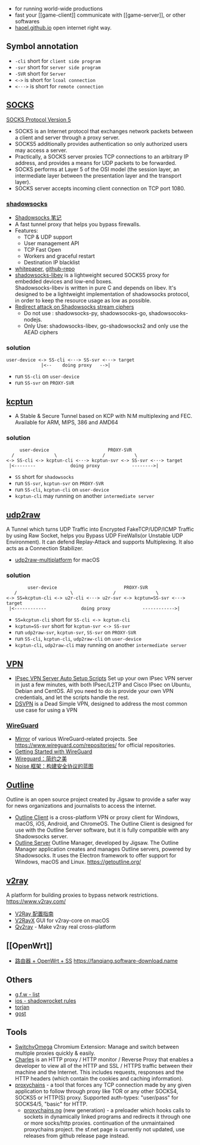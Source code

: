 - for running world-wide productions
- fast your [[game-client]] communicate with [[game-server]], or other softwares
- [haoel.github.io](https://github.com/haoel/haoel.github.io) open internet right way.



## Symbol annotation
- `-cli` short for `client side program`
- `-svr` short for `server side program`
- `-SVR` short for `Server`
- `<->` is short for `lcoal connection`
- `<···>` is short for `remote connection`



## [SOCKS](https://en.wikipedia.org/wiki/SOCKS)
[SOCKS Protocol Version 5](https://www.ietf.org/rfc/rfc1928.txt)
- SOCKS is an Internet protocol that exchanges network packets between a client and server through a proxy server. 
- SOCKS5 additionally provides authentication so only authorized users may access a server. 
- Practically, a SOCKS server proxies TCP connections to an arbitrary IP address, and provides a means for UDP packets to be forwarded.  
- SOCKS performs at Layer 5 of the OSI model (the session layer, an intermediate layer between the presentation layer and the transport layer). 
- SOCKS server accepts incoming client connection on TCP port 1080.

### [shadowsocks](http://shadowsocks.org/en/index.html)
- [Shadowsocks 笔记](https://github.com/JadaGates/ShadowsocksBio)
- A fast tunnel proxy that helps you bypass firewalls.  
- Features:  
  - TCP & UDP support  
  - User management API  
  - TCP Fast Open  
  - Workers and graceful restart  
  - Destination IP blacklist  
- [whitepaper](http://shadowsocks.org/assets/whitepaper.pdf), [github-repo](https://github.com/shadowsocks/shadowsocks/tree/master)
- [shadowsocks-libev](https://github.com/shadowsocks/shadowsocks-libev) is a lightweight secured SOCKS5 proxy for embedded devices and low-end boxes.  
  Shadowsocks-libev is written in pure C and depends on libev. It's designed to be a lightweight implementation of shadowsocks protocol, in order to keep the resource usage as low as possible.
- [Redirect attack on Shadowsocks stream ciphers](https://github.com/edwardz246003/shadowsocks)  
  - Do not use : shadowsocks-py, shadowsocoks-go, shadowsocoks-nodejs.  
  - Only Use: shadowsocks-libev, go-shadowsocks2 and only use the AEAD ciphers  

### solution
```
user-device <-> SS-cli <···> SS-svr <···> target
             |<--    doing proxy   -->|
```
- run `SS-cli` on `user-device`
- run `SS-svr` on `PROXY-SVR`




## [kcptun](https://github.com/xtaci/kcptun)
- A Stable & Secure Tunnel based on KCP with N:M multiplexing and FEC. Available for ARM, MIPS, 386 and AMD64

### solution
```
     user-device                      PROXY-SVR
  /               \                 /           \
<-> SS-cli <-> kcptun-cli <···> kcptun-svr <-> SS-svr <···> target
 |<--------             doing proxy            -------->|
```
- `SS` short for `shadowsocks` 
- run `SS-svr`, `kcptun-svr` on `PROXY-SVR`
- run `SS-cli`, `kcptun-cli` on `user-device`
- `kcptun-cli` may running on another `intermediate server`




## [udp2raw](https://github.com/wangyu-/udp2raw-tunnel)
A Tunnel which turns UDP Traffic into Encrypted FakeTCP/UDP/ICMP Traffic by using Raw Socket, helps you Bypass UDP FireWalls(or Unstable UDP Environment). It can defend Replay-Attack and supports Multiplexing. It also acts as a Connection Stabilizer.
- [udp2raw-multiplatform](https://github.com/wangyu-/udp2raw-multiplatform) for macOS

### solution
```
        user-device                         PROXY-SVR   
   /                    \               /               \
<-> SS=kcptun-cli <-> u2r-cli <···> u2r-svr <-> kcptun=SS-svr <···> target
 |<------------             doing proxy            ------------>|
```
- `SS=kcptun-cli` short for `SS-cli <-> kcptun-cli`
- `kcptun=SS-svr` short for `kcptun-svr <-> SS-svr`
- run `udp2raw-svr`, `kcptun-svr`, `SS-svr` on `PROXY-SVR`
- run `SS-cli`, `kcptun-cli`, `udp2raw-cli` on `user-device`
- `kcptun-cli`, `udp2raw-cli` may running on another `intermediate server`



## [VPN](https://en.wikipedia.org/wiki/Virtual_private_network)
- [IPsec VPN Server Auto Setup Scripts](https://github.com/hwdsl2/setup-ipsec-vpn) Set up your own IPsec VPN server in just a few minutes, with both IPsec/L2TP and Cisco IPsec on Ubuntu, Debian and CentOS. All you need to do is provide your own VPN credentials, and let the scripts handle the rest.
- [DSVPN](https://github.com/jedisct1/dsvpn) is a Dead Simple VPN, designed to address the most common use case for using a VPN

### [WireGuard](https://www.wireguard.com/)
- [Mirror](https://github.com/WireGuard) of various WireGuard-related projects. See https://www.wireguard.com/repositories/ for official repositories.
- [Getting Started with WireGuard](https://miguelmota.com/blog/getting-started-with-wireguard/)
- [Wireguard：简约之美](https://zhuanlan.zhihu.com/p/91383212)
- [Noise 框架：构建安全协议的蓝图](https://zhuanlan.zhihu.com/p/96944134)



## [Outline](https://getoutline.org/)
Outline is an open source project created by Jigsaw to provide a safer way for news organizations and journalists to access the internet.

- [Outline Client](https://github.com/Jigsaw-Code/outline-client) is a cross-platform VPN or proxy client for Windows, macOS, iOS, Android, and ChromeOS. The Outline Client is designed for use with the Outline Server software, but it is fully compatible with any Shadowsocks server.
- [Outline Server](https://github.com/Jigsaw-Code/outline-server) Outline Manager, developed by Jigsaw. The Outline Manager application creates and manages Outline servers, powered by Shadowsocks. It uses the Electron framework to offer support for Windows, macOS and Linux. https://getoutline.org/



## [v2ray](https://github.com/v2ray/v2ray-core) 
A platform for building proxies to bypass network restrictions. https://www.v2ray.com/
- [V2Ray 配置指南](https://toutyrater.github.io/)
- [V2RayX](https://github.com/Cenmrev/V2RayX) GUI for v2ray-core on macOS
- [Qv2ray](https://github.com/Qv2ray/Qv2ray) - Make v2ray real cross-platform



## [[OpenWrt]]
- [路由器 + OpenWrt + SS](https://github.com/softwaredownload/openwrt-fanqiang) https://fanqiang.software-download.name



## Others
- [g.f.w - list](https://github.com/gfwlist/gfwlist)
- [ios - shadowrocket rules](https://github.com/h2y/Shadowrocket-ADBlock-Rules)
- [torjan](https://github.com/trojan-gfw/trojan)
- [gost](https://github.com/ginuerzh/gost)



## Tools
- [SwitchyOmega](https://github.com/FelisCatus/SwitchyOmega) Chromium Extension: Manage and switch between multiple proxies quickly & easily.
- [Charles](https://www.charlesproxy.com/) is an HTTP proxy / HTTP monitor / Reverse Proxy that enables a developer to view all of the HTTP and SSL / HTTPS traffic between their machine and the Internet. This includes requests, responses and the HTTP headers (which contain the cookies and caching information).
- [proxychains](https://github.com/haad/proxychains) - a tool that forces any TCP connection made by any given application to follow through proxy like TOR or any other SOCKS4, SOCKS5 or HTTP(S) proxy. Supported auth-types: "user/pass" for SOCKS4/5, "basic" for HTTP.
  - [proxychains ng](https://github.com/rofl0r/proxychains-ng) (new generation) - a preloader which hooks calls to sockets in dynamically linked programs and redirects it through one or more socks/http proxies. continuation of the unmaintained proxychains project. the sf.net page is currently not updated, use releases from github release page instead.


